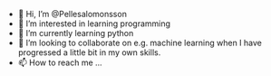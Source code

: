 - 👋 Hi, I’m @Pellesalomonsson
- 👀 I’m interested in learning programming
- 🌱 I’m currently learning python
- 💞️ I’m looking to collaborate on e.g. machine learning when I have progressed a little bit in my own skills.
- 📫 How to reach me ...

<!---
Pellesalomonsson/Pellesalomonsson is a ✨ special ✨ repository because its `README.md` (this file) appears on your GitHub profile.
You can click the Preview link to take a look at your changes.
--->
